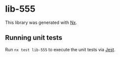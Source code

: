 # lib-555

This library was generated with [Nx](https://nx.dev).

## Running unit tests

Run `nx test lib-555` to execute the unit tests via [Jest](https://jestjs.io).
